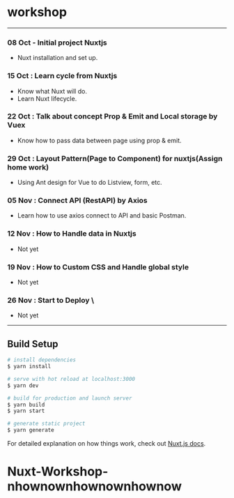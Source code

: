 # workshop

---

### 08 Oct - Initial project Nuxtjs

- Nuxt installation and set up.

### 15 Oct : Learn cycle from Nuxtjs

- Know what Nuxt will do.
- Learn Nuxt lifecycle.

### 22 Oct : Talk about concept Prop & Emit and Local storage by Vuex

- Know how to pass data between page using prop & emit.

### 29 Oct : Layout Pattern(Page to Component) for nuxtjs(Assign home work)

- Using Ant design for Vue to do Listview, form, etc.

### 05 Nov : Connect API (RestAPI) by Axios

- Learn how to use axios connect to API and basic Postman.

### 12 Nov : How to Handle data in Nuxtjs

- Not yet

### 19 Nov : How to Custom CSS and Handle global style

- Not yet

### 26 Nov : Start to Deploy \

- Not yet

---

## Build Setup

```bash
# install dependencies
$ yarn install

# serve with hot reload at localhost:3000
$ yarn dev

# build for production and launch server
$ yarn build
$ yarn start

# generate static project
$ yarn generate
```

For detailed explanation on how things work, check out [Nuxt.js docs](https://nuxtjs.org).

# Nuxt-Workshop-nhownownhownownhownow
